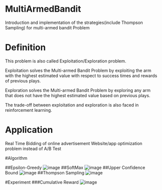 # MultiArmedBandit
Introduction and implementation of the strategies(include Thompson Sampling) for multi-armed bandit Problem

# Definition
This problem is also called Exploitation/Exploration problem.

Exploitation solves the Multi-armed Bandit Problem by exploiting the arm with the highest estimated value with respect to success times and rewards of previous plays. 

Exploration solves the Multi-armed Bandit Problem by exploring any arm that does not have the highest estimated value based on previous plays.

The trade-off between exploitation and exploration is also faced in reinforcement learning.

# Application
Real Time Bidding of online advertisement
Website/app optimization problem instead of A/B Test

#Algorithm

##Epsilon-Greedy
![image](https://github.com/ReactiveCJ/MultiArmedBandit/blob/master/image/eg.png)
##SoftMax
![image](https://github.com/ReactiveCJ/MultiArmedBandit/blob/master/image/sm.jpg)
##Upper Confidence Bound 
![image](https://github.com/ReactiveCJ/MultiArmedBandit/blob/master/image/ucb1.jpg)
##Thompson Sampling
![image](https://github.com/ReactiveCJ/MultiArmedBandit/blob/master/image/tp.jpg)

#Experiment
###Cumulative Reward
![image](https://github.com/ReactiveCJ/MultiArmedBandit/blob/master/image/AccR.png)

